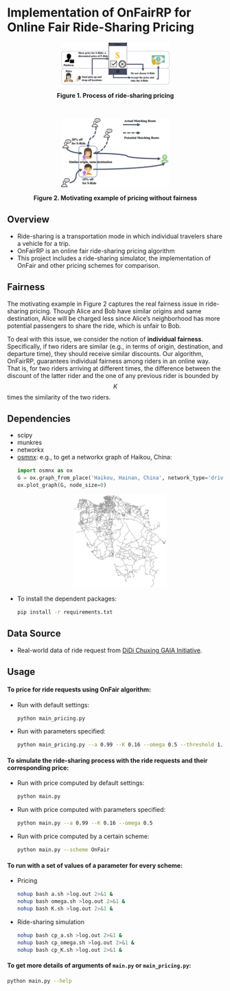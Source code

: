 # Implementation of OnFairRP for Online Fair Ride-Sharing Pricing
<p align="center">
    <img src="readme_fig/fig1-cropped.png" border="0" width=50%/>
</p>
<b><p align="center">
    Figure 1. Process of ride-sharing pricing
</p></b>
<br>
<p align="center">
    <img src="readme_fig/fig2-cropped.png" border="0" width=50%/>
</p>
<b><p align="center">
    Figure 2. Motivating example of pricing without fairness
</p></b>

## Overview
* Ride-sharing is a transportation mode in which individual travelers share a vehicle for a trip. <br>
* OnFairRP is an online fair ride-sharing pricing algorithm <br>
* This project includes a ride-sharing simulator, the implementation of OnFair and other pricing schemes for comparison. <br>

## Fairness
The motivating example in Figure 2 captures the real fairness issue in ride-sharing pricing. Though Alice and Bob have similar origins and same destination, Alice will be charged less since Alice’s neighborhood has more potential passengers to share the ride, which is unfair to Bob. 

To deal with this issue, we consider the notion of **individual fairness**. Specifically, if two riders are similar (e.g., in terms of origin, destination, and departure time), they should receive similar discounts. Our algorithm, OnFairRP, guarantees individual fairness among riders in an online way. That is, for two riders arriving at different times, the difference between the discount of the latter rider and the one of any previous rider is bounded by $$K$$ times the similarity of the two riders.

## Dependencies
* scipy
* munkres
* networkx
* [osmnx](https://osmnx.readthedocs.io/en/stable/): e.g., to get a networkx graph of Haikou, China:
    ```python
    import osmnx as ox
    G = ox.graph_from_place('Haikou, Hainan, China', network_type='drive')
    ox.plot_graph(G, node_size=0)
    ```
    <p align="center">
        <img src="readme_fig/haikou_route.png" border="0" width=45%/>
    </p>
* To install the dependent packages:
    ```bash
    pip install -r requirements.txt
    ```

## Data Source
* Real-world data of ride request from [DiDi Chuxing GAIA Initiative](https://gaia.didichuxing.com).

## Usage
#### To price for ride requests using OnFair algorithm:
* Run with default settings:
    ```bash
    python main_pricing.py
    ```
* Run with parameters specified:
    ```bash
    python main_pricing.py --a 0.99 --K 0.16 --omega 0.5 --threshold 1.0
    ```
#### To simulate the ride-sharing process with the ride requests and their corresponding price:
* Run with price computed by default settings:
    ```bash
    python main.py
    ```
* Run with price computed with parameters specified:
    ```bash
    python main.py --a 0.99 --K 0.16 --omega 0.5
    ```
* Run with price computed by a certain scheme:
    ```bash
    python main.py --scheme OnFair
    ```
#### To run with a set of values of a parameter for every scheme:
* Pricing
    ```bash
    nohup bash a.sh >log.out 2>&1 & 
    nohup bash omega.sh >log.out 2>&1 &
    nohup bash K.sh >log.out 2>&1 &
    ```
* Ride-sharing simulation
    ```bash
    nohup bash cp_a.sh >log.out 2>&1 & 
    nohup bash cp_omega.sh >log.out 2>&1 &
    nohup bash cp_K.sh >log.out 2>&1 &
    ```
#### To get more details of arguments of `main.py` or `main_pricing.py`:
```bash
python main.py --help
```


